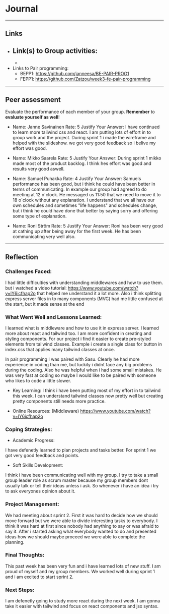 # Journal

---

## Links

- ## Link(s) to Group activities:
  -
- Links to Pair programming:
  - BEPP1: https://github.com/janneesa/BE-PAIR-PROG1
  - FEPP1: https://github.com/Zatzou/week3-fe-pair-programming

---

## Peer assessment

Evaluate the performance of each member of your group. **Remember** to **evaluate yourself as well**!

- Name: Janne Savinainen
  Rate: 5
  Justify Your Answer: I have continued to learn more tailwind css and react. I am putting lots of effort in to group work and the project. During sprint 1 i made the wireframe and helped with the slideshow. we got very good feedback so i belive my effort was good.

- Name: Mikko Saarela
  Rate: 5
  Justify Your Answer: During sprint 1 mikko made most of the product backlog. I think hes effort was good and results very good aswell.

- Name: Samuel Puhakka
  Rate: 4
  Justify Your Answer: Samuels performance has been good, but i think he could have been better in terms of communicating. In example our group had agreed to do meeting at 12 o´clock. He messaged us 11:50 that we need to move it to 18 o´clock without any explanation. I understand that we all have our own schedules and sometimes "life happens" and schedules change, but i think he could have done that better by saying sorry and offering some type of explanation.

- Name: Roni Ström
  Rate: 5
  Justify Your Answer: Roni has been very good at cathing up after being away for the first week. He has been communicating very well also.

---

## Reflection

### Challenges Faced:

I had little difficulties with understanding middlewares and how to use them. but i watched a video tutorial: https://www.youtube.com/watch?v=lY6icfhap2o that helped me understand it a lot more. Also i think splitting express server files in to many components (MVC) had me little confused at the start, but it made sense at the end

### What Went Well and Lessons Learned:

I learned what is middleware and how to use it in express server. I learned more about react and tailwind too. I am more confident in creating and styling components. For our project i find it easier to create pre-styled elements from tailwind classes. Example i create a single class for button in index.css that applies many tailwind classes at once.

In pair programming I was paired with Sasu. Clearly he had more experience in coding than me, but luckily i didnt face any big problems during the coding. Also he was helpful when i had some small mistakes. He was very fast at coding so maybe I would like to be paired with someone who likes to code a little slower.

- Key Learning: I think i have been putting most of my effort in to tailwind this week. I can understand tailwind classes now pretty well but creating pretty components still needs more practice.

- Online Resources: (Middleware) https://www.youtube.com/watch?v=lY6icfhap2o

### Coping Strategies:

- Academic Progress:

I have defenetly learned to plan projects and tasks better. For sprint 1 we got very good feedback and points.

- Soft Skills Development:

I think i have been communicating well with my group. I try to take a small group leader role as scrum master because my group members dont usually talk or tell their ideas unless i ask. So whenever i have an idea i try to ask everyones opinion about it.

### Project Management:

We had meeting about sprint 2. First it was hard to decide how we should move forward but we were able to divide interesting tasks to everybody. I think it was hard at first since nobody had anything to say or was afraid to say it. After i started asking what everybody wanted to do and presented ideas how we should maybe proceed we were able to complete the planning.

### Final Thoughts:

This past week has been very fun and i have learned lots of new stuff. I am proud of myself and my group members. We worked well during sprint 1 and i am excited to start sprint 2.

### Next Steps:

I am defenetly going to study more react during the next week. I am gonna take it easier with tailwind and focus on react components and jsx syntax.

<!-- Links -->

[criticism and constructive feedback]: https://cvdl.ben.edu/blog/why-is-everyone-talking-about-feedback/
